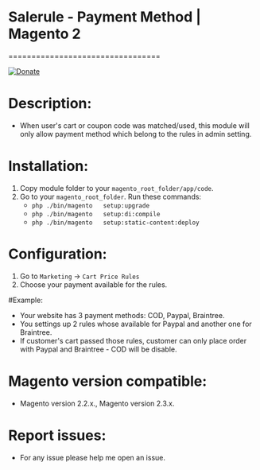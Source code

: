 # Salerule - Payment Method | Magento 2

=================================

[![Donate](https://img.shields.io/badge/Donate-PayPal-green.svg)](https://www.paypal.me/phongphanmage)

# Description:
- When user's cart or coupon code was matched/used, this module will only allow payment method which belong to the rules in admin setting.

# Installation:
1. Copy module folder to your `magento_root_folder/app/code`.
2. Go to your `magento_root_folder`. Run these commands:
    - `php ./bin/magento   setup:upgrade`
    - `php ./bin/magento   setup:di:compile`
    - `php ./bin/magento   setup:static-content:deploy`
    
    
# Configuration:
1. Go to `Marketing` -> `Cart Price Rules`
2. Choose your payment available for the rules.


#Example:
- Your website has 3 payment methods: COD, Paypal, Braintree.
- You settings up 2 rules whose available for Paypal and another one for Braintree.
- If customer's cart passed those rules, customer can only place order with Paypal and Braintree - COD will be disable.
 

# Magento version compatible:
- Magento version  2.2.x., Magento version  2.3.x.

# Report issues:
- For any issue please help me open an issue.
    
 
   
    
